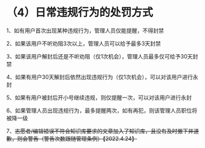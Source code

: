 # （4）日常违规行为的处罚方式

1、如有用户首次出现某种违规行为，管理人员仅能提醒，不得封禁

2、如果该用户不听劝阻3次以上，管理人员可以给予最多3天封禁

3、如果该用户解封后还是不听劝阻（仅1次机会），管理人员最多仅可给予30天封禁

4、如果有用户30天解封后依然出现违规行为（仅1次机会），可以对该用户进行永封

5、如果有用户被封后开小号继续违规，则仅提醒一次，可以对该用户进行永封

6、如果管理人员出现违规行为，最多提醒两次，如有再犯，则该管理人员职位将被降一级

7、~~志愿者/编辑错误不符合知识库要求的文章加入了知识库，且没有及时撤下并道歉，则会警告（警告次数跟随管理条例）【2022.4.24】~~
